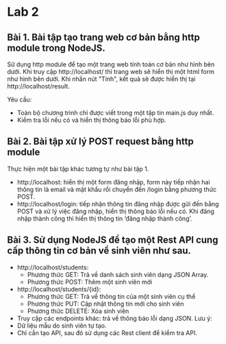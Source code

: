 # Lab 2

## Bài 1. Bài tập tạo trang web cơ bản bằng http module trong NodeJS.
Sử dụng http module để tạo một trang web tính toán cơ bản như hình bên dưới. Khi truy cập http://localhost/ thì trang web sẽ hiển thị một html form như hình bên dưới. Khi nhấn nút "Tính", kết quả sẽ được hiển thị tại http://localhost/result.

Yêu cầu:
- Toàn bộ chương trình chỉ được viết trong một tập tin main.js duy nhất.
- Kiểm tra lỗi nếu có và hiển thị thông báo lỗi phù hợp.

## Bài 2. Bài tập xử lý POST request bằng http module
Thực hiện một bài tập khác tương tự như bài tập 1.
- http://localhost: hiển thị một form đăng nhập, form này tiếp nhận hai thông tin là email và mật khẩu rồi chuyển đến /login bằng phương thức POST.
- http://localhost/login: tiếp nhận thông tin đăng nhập được gửi đến bằng POST và xử lý việc đăng nhập, hiển thị thông báo lỗi nếu có. Khi đăng nhập thành công thì hiển thị thông tin ‘đăng nhập thành công’.

## Bài 3. Sử dụng NodeJS để tạo một Rest API cung cấp thông tin cơ bản về sinh viên như sau.
- http://localhost/students:
  - Phương thức GET: Trả về danh sách sinh viên dạng JSON Array.
  - Phương thức POST: Thêm một sinh viên mới
- http://localhost/students/{id}:
  - Phương thức GET: Trả về thông tin của một sinh viên cụ thể
  - Phương thức PUT: Cập nhật thông tin mới cho sinh viên
  - Phương thức DELETE: Xóa sinh viên
- Truy cập các endpoints khác: trả về thông báo lỗi dạng JSON.
Lưu ý:
- Dữ liệu mẫu do sinh viên tự tạo.
- Chỉ cần tạo API, sau đó sử dụng các Rest client để kiểm tra API.